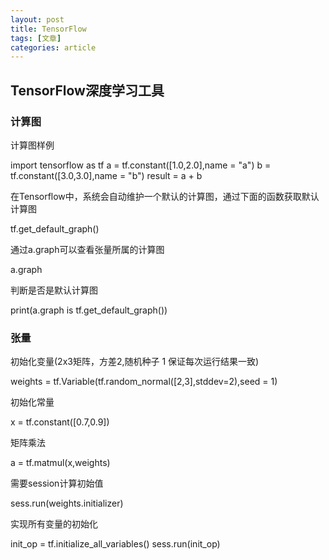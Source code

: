 ```yaml
---
layout: post
title: TensorFlow
tags: [文章]
categories: article
---
```


## TensorFlow深度学习工具

### 计算图


计算图样例

import tensorflow as tf 
a = tf.constant([1.0,2.0],name = "a") 
b = tf.constant([3.0,3.0],name = "b") 
result = a + b 


在Tensorflow中，系统会自动维护一个默认的计算图，通过下面的函数获取默认计算图

tf.get_default_graph() 


通过a.graph可以查看张量所属的计算图

a.graph 


判断是否是默认计算图

print(a.graph is tf.get_default_graph())

### 张量


初始化变量(2x3矩阵，方差2,随机种子 1 保证每次运行结果一致)

weights = tf.Variable(tf.random_normal([2,3],stddev=2),seed = 1) 


初始化常量

x = tf.constant([0.7,0.9])


矩阵乘法 

a = tf.matmul(x,weights)


需要session计算初始值 

sess.run(weights.initializer)


实现所有变量的初始化 

init_op = tf.initialize_all_variables()
sess.run(init_op)


<!-- UY BEGIN -->
<div id="uyan_frame"></div>
<script type="text/javascript" src="http://v2.uyan.cc/code/uyan.js?uid=2159763"></script>
<!-- UY END -->
